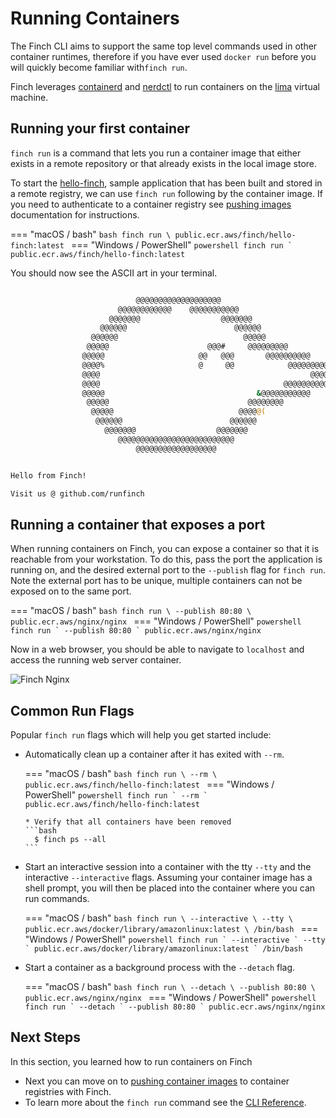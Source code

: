 # Running Containers

The Finch CLI aims to support the same top level commands used in other
container runtimes, therefore if you have ever used `docker run` before you will
quickly become familiar with`finch run`.

Finch leverages [containerd](https://github.com/containerd/containerd) and
[nerdctl](https://github.com/containerd/nerdctl) to run containers on the
[lima](https://github.com/lima-vm/lima) virtual machine.

## Running your first container

`finch run` is a command that lets you run a container image that either exists
in a remote repository or that already exists in the local image store.

To start the
[hello-finch](https://github.com/runfinch/finch/tree/main/contrib/hello-finch),
sample application that has been built and stored in a remote registry, we can
use `finch run` following by the container image. If you need to authenticate to
a container registry see [pushing
images](../pushing-images/#authenticating-to-a-container-registry) documentation
for instructions.

=== "macOS / bash"
    ```bash
    finch run \
        public.ecr.aws/finch/hello-finch:latest
    ```
=== "Windows / PowerShell"
    ```powershell
    finch run `
        public.ecr.aws/finch/hello-finch:latest
    ```


You should now see the ASCII art in your terminal.

```bash

                            @@@@@@@@@@@@@@@@@@@
                        @@@@@@@@@@@@    @@@@@@@@@@@
                      @@@@@@@                  @@@@@@@
                    @@@@@@                        @@@@@@
                  @@@@@@                            @@@@@
                 @@@@@                      @@@#     @@@@@@@@@
                @@@@@                     @@   @@@       @@@@@@@@@@
                @@@@%                     @     @@            @@@@@@@@@@@
                @@@@                                               @@@@@@@@
                @@@@                                         @@@@@@@@@@@&
                @@@@@                                  &@@@@@@@@@@@
                 @@@@@                               @@@@@@@@
                  @@@@@                            @@@@@(
                   @@@@@@                        @@@@@@
                     @@@@@@@                  @@@@@@@
                        @@@@@@@@@@@@@@@@@@@@@@@@@@
                            @@@@@@@@@@@@@@@@@@


Hello from Finch!

Visit us @ github.com/runfinch
```

## Running a container that exposes a port

When running containers on Finch, you can expose a container so that it is
reachable from your workstation. To do this, pass the port the application is
running on, and the desired external port to the `--publish` flag for `finch
run`. Note the external port has to be unique, multiple containers can not be
exposed on to the same port.

=== "macOS / bash"
    ```bash
    finch run \
        --publish 80:80 \
        public.ecr.aws/nginx/nginx
    ```
=== "Windows / PowerShell"
    ```powershell
    finch run `
        --publish 80:80 `
        public.ecr.aws/nginx/nginx
    ```

Now in a web browser, you should be able to
navigate to `localhost` and access the running web server container.

![Finch Nginx](/assets/finch_running_nginx.png "Finch Nginx")

## Common Run Flags

Popular `finch run` flags which will help you get started include:

* Automatically clean up a container after it has exited with `--rm`.

    === "macOS / bash"
        ```bash
        finch run \
            --rm \
            public.ecr.aws/finch/hello-finch:latest
        ```
    === "Windows / PowerShell"
        ```powershell
        finch run `
            --rm `
            public.ecr.aws/finch/hello-finch:latest
        ```

      * Verify that all containers have been removed
      ```bash
        $ finch ps --all
      ```

* Start an interactive session into a container with the tty `--tty` and the
  interactive `--interactive` flags. Assuming your container image has a shell
  prompt, you will then be placed into the container where you can run commands.

    === "macOS / bash"
        ```bash
        finch run \
            --interactive \
            --tty \
            public.ecr.aws/docker/library/amazonlinux:latest \
            /bin/bash
        ```
    === "Windows / PowerShell"
        ```powershell
        finch run `
            --interactive `
            --tty `
            public.ecr.aws/docker/library/amazonlinux:latest `
            /bin/bash
        ```

* Start a container as a background process with the `--detach` flag.

    === "macOS / bash"
        ```bash
        finch run \
            --detach \
            --publish 80:80 \
            public.ecr.aws/nginx/nginx
        ```
    === "Windows / PowerShell"
        ```powershell
        finch run `
            --detach `
            --publish 80:80 `
            public.ecr.aws/nginx/nginx
        ```

## Next Steps

In this section, you learned how to run containers on Finch

* Next you can move on to [pushing container images](../pushing-images/) to
  container registries with Finch.
* To learn more about the `finch run` command see the [CLI
  Reference](../../cli-reference/finch_run/).
